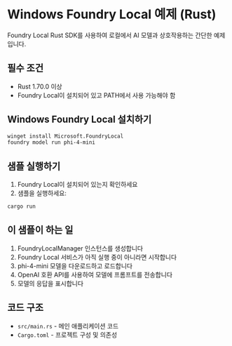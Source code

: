 # Windows Foundry Local 예제 (Rust)

Foundry Local Rust SDK를 사용하여 로컬에서 AI 모델과 상호작용하는 간단한 예제입니다.

## 필수 조건

- Rust 1.70.0 이상
- Foundry Local이 설치되어 있고 PATH에서 사용 가능해야 함

## Windows Foundry Local 설치하기

```bash
winget install Microsoft.FoundryLocal
foundry model run phi-4-mini
```

## 샘플 실행하기

1. Foundry Local이 설치되어 있는지 확인하세요
2. 샘플을 실행하세요:

```bash
cargo run
```

## 이 샘플이 하는 일

1. FoundryLocalManager 인스턴스를 생성합니다
2. Foundry Local 서비스가 아직 실행 중이 아니라면 시작합니다
3. phi-4-mini 모델을 다운로드하고 로드합니다
4. OpenAI 호환 API를 사용하여 모델에 프롬프트를 전송합니다
5. 모델의 응답을 표시합니다

## 코드 구조

- `src/main.rs` - 메인 애플리케이션 코드
- `Cargo.toml` - 프로젝트 구성 및 의존성

